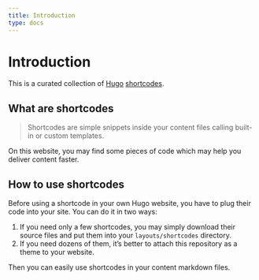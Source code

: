```yaml
---
title: Introduction
type: docs
---
```


# Introduction

This is a curated collection of [Hugo](https://gohugo.io/) [shortcodes](https://gohugo.io/content-management/shortcodes/).

## What are shortcodes

> Shortcodes are simple snippets inside your content files calling built-in or custom templates.

On this website, you may find some pieces of code which may help you deliver content faster.

## How to use shortcodes

Before using a shortcode in your own Hugo website, you have to plug their code into your site. You can do it in two ways:

1. If you need only a few shortcodes, you may simply download their source files and put them into your `layouts/shortcodes` directory.
2. If you need dozens of them, it’s better to attach this repository as a theme to your website.

Then you can easily use shortcodes in your content markdown files.
